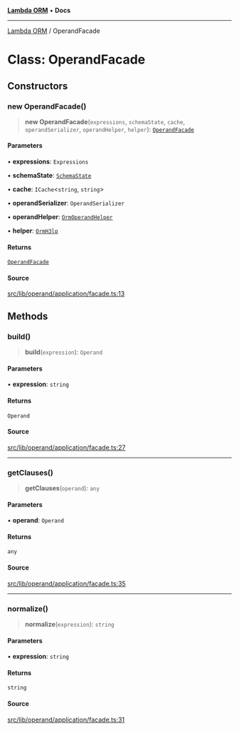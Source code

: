 [**Lambda ORM**](../README.md) • **Docs**

***

[Lambda ORM](../README.md) / OperandFacade

# Class: OperandFacade

## Constructors

### new OperandFacade()

> **new OperandFacade**(`expressions`, `schemaState`, `cache`, `operandSerializer`, `operandHelper`, `helper`): [`OperandFacade`](OperandFacade.md)

#### Parameters

• **expressions**: `Expressions`

• **schemaState**: [`SchemaState`](SchemaState.md)

• **cache**: `ICache`\<`string`, `string`\>

• **operandSerializer**: `OperandSerializer`

• **operandHelper**: [`OrmOperandHelper`](OrmOperandHelper.md)

• **helper**: [`OrmH3lp`](OrmH3lp.md)

#### Returns

[`OperandFacade`](OperandFacade.md)

#### Source

[src/lib/operand/application/facade.ts:13](https://github.com/lambda-orm/lambdaorm/blob/9190d4bf39aa6350f15661f3c45a32f5840bc656/src/lib/operand/application/facade.ts#L13)

## Methods

### build()

> **build**(`expression`): `Operand`

#### Parameters

• **expression**: `string`

#### Returns

`Operand`

#### Source

[src/lib/operand/application/facade.ts:27](https://github.com/lambda-orm/lambdaorm/blob/9190d4bf39aa6350f15661f3c45a32f5840bc656/src/lib/operand/application/facade.ts#L27)

***

### getClauses()

> **getClauses**(`operand`): `any`

#### Parameters

• **operand**: `Operand`

#### Returns

`any`

#### Source

[src/lib/operand/application/facade.ts:35](https://github.com/lambda-orm/lambdaorm/blob/9190d4bf39aa6350f15661f3c45a32f5840bc656/src/lib/operand/application/facade.ts#L35)

***

### normalize()

> **normalize**(`expression`): `string`

#### Parameters

• **expression**: `string`

#### Returns

`string`

#### Source

[src/lib/operand/application/facade.ts:31](https://github.com/lambda-orm/lambdaorm/blob/9190d4bf39aa6350f15661f3c45a32f5840bc656/src/lib/operand/application/facade.ts#L31)
